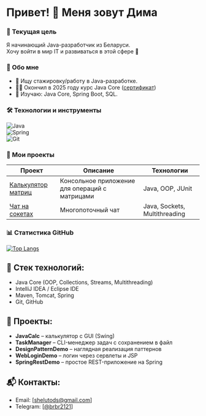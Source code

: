 # Привет! 👋 Меня зовут Дима 

### 🎯 Текущая цель
Я начинающий Java-разработчик из Беларуси.  
Хочу войти в мир IT и развиваться в этой сфере 💪

### 🚀 Обо мне 
- 🔎 Ищу стажировку/работу в Java-разработке.
- 👨‍🎓 Окончил в 2025 году курс Java Core ([сертификат](https://github.com/bnbn2121/Certificates/blob/main/Certificate%20Java%20Core%20IT-Academy.pdf))
- 🌱 Изучаю: Java Core, Spring Boot, SQL.  

### 🛠️ Технологии и инструменты  
![Java](https://img.shields.io/badge/Java-17%2B-orange?logo=openjdk)  
![Spring](https://img.shields.io/badge/Spring-6.0-blue?logo=spring)  
![Git](https://img.shields.io/badge/Git-F05032?logo=git&logoColor=white)  

### 📂 Мои проекты  
| Проект | Описание | Технологии |  
|--------|----------|------------|  
| [Калькулятор матриц](ссылка) | Консольное приложение для операций с матрицами | Java, OOP, JUnit |  
| [Чат на сокетах](ссылка) | Многопоточный чат | Java, Sockets, Multithreading |  

### 📊 Статистика GitHub  
[![Top Langs](https://github-readme-stats.vercel.app/api/top-langs/?username=bnbn2121&layout=compact&theme=radical)](https://github.com/bnbn2121) 




## 🧰 Стек технологий:
- Java Core (OOP, Collections, Streams, Multithreading)
- IntelliJ IDEA / Eclipse IDE
- Maven, Tomcat, Spring
- Git, GitHub

## 📂 Проекты:
- **JavaCalc** – калькулятор с GUI (Swing)
- **TaskManager** – CLI-менеджер задач с сохранением в файл
- **DesignPatternDemo** – наглядная реализация паттернов
- **WebLoginDemo** – логин через сервлеты и JSP
- **SpringRestDemo** – простое REST-приложение на Spring

## 📬 Контакты:
- Email: [shelutods@gmail.com]
- Telegram: [[@brbr2121](https://t.me/brbr2121)]
